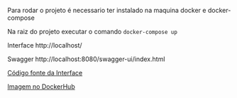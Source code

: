 Para rodar o projeto é necessario ter instalado na maquina docker e docker-compose

Na raiz do projeto executar o comando `docker-compose up`

Interface
http://localhost/

Swagger
http://localhost:8080/swagger-ui/index.html

[Código fonte da Interface](https://github.com/henriquelbaron/cadastro-api-front)

[Imagem no DockerHub](https://hub.docker.com/r/henriquelbaron/cadastro-api)

